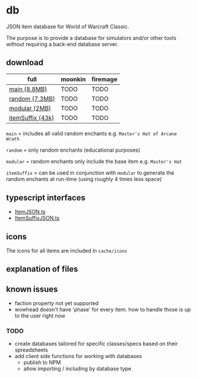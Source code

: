 # db

JSON item database for World of Warcraft Classic.

The purpose is to provide a database for simulators and/or other tools without requiring a back-end database server. 

## download

| full       | moonkin             | firemage              |
|------------|---------------------| ----------------------|
| [main (8.8MB)](https://ultrabis.github.io/db/full/item.json)       | TODO                | TODO                  | 
| [random (7.3MB)](https://ultrabis.github.io/db/full/item-random.json)     | TODO              | TODO                |
| [modular (2MB)](https://ultrabis.github.io/db/full/item-modular.json)    | TODO             | TODO               |
| [itemSuffix (43k)](https://ultrabis.github.io/db/full/itemSuffix.json) | TODO          | TODO            |

#### 

`main` = includes all valid random enchants e.g. `Master's Hat of Arcane Wrath`

`random` = only random enchants (educational purposes)

`modular` = random enchants only include the base item e.g. `Master's Hat`

`itemSuffix` = can be used in conjunction with `modular` to generate the random enchants at run-time (using roughly 4 times less space) 


## typescript interfaces

- [ItemJSON.ts](https://ultrabis.github.io/db/ItemJSON.ts)
- [ItemSuffixJSON.ts](https://ultrabis.github.io/db/ItemSuffixJSON.ts)

## icons

The icons for all items are included in `cache/icons`

## explanation of files



## known issues

- faction property not yet supported
- wowhead doesn't have 'phase' for every item. how to handle those is up to the user right now 

### TODO

- create databases tailored for specific classes/specs based on their spreadsheets
- add client side functions for working with databases
  - publish to NPM
  - allow importing / including by database type 
